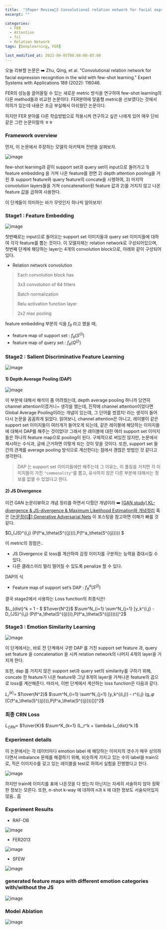 ```yaml
---
title:  "[Paper Review📃] Convolutional relation network for facial expression recognition in the wild with few-shot learning"
excerpt: ""

categories:
  - FER
  - Attention
  - fsl
  - Relation Network
tags: [Deeplearning, FER]

last_modified_at: 2022-09-05T08:06:00-05:00
---
```


오늘 리뷰할 논문은 ➡️ Zhu, Qing, et al. "Convolutional relation network for facial expression recognition in the wild with few-shot learning." Expert Systems with Applications 189 (2022): 116046.

FER의 성능을 끌어올릴 수 있는 새로운 metric 방식을 연구하여 few-shot learning의 다른 method들과 비교한 논문이다. FER분야에 맞춤형 metric을 선보였다는 것에서 의의가 있는데 내용은 조금 부실해서 아쉬웠던 논문이다. 

하지만 FER 분야를 다른 학습방법으로 적용시켜 연구하고 싶은 나에게 있어 매우 단비같은 그런 논문이랄까 ㅎㅎ


### Framework overview

먼저, 이 논문에서 주장하는 모델의 아키텍쳐 전반을 살펴보자. 

![image](https://user-images.githubusercontent.com/53431568/188362162-1a5700fb-98ef-4e45-988c-f98984f10cb4.png)

few-shot learning과 같이 support set과 query set이 input으로 들어가고 1) feature embedding 을 거쳐 나온 feature를 한면 2) depth attention pooling을 거친 후 support feature와 query feature의 concate을 시행하여, 3) 마지막 convolution layers들을 거쳐 concatenation된 feature 값과 2)를 거치지 않고 나온 feature 값을 곱하여 사용한다. 

이 단계들이 의미하는 바가 무엇인지 하나씩 알아보자!

### Stage1 : Feature Embedding

![image](https://user-images.githubusercontent.com/53431568/188363016-7987db8b-8242-4bf0-ae4a-48f65a9ff233.png)

첫번째로는 input으로 들어오는 support set 이미지들과 query set 이미지들에 대하여 각각 feature를 뽑는 것이다. 이 모델자체는 relation network로 구성되어있으며, 첫번째 단계에 해당하는 layer는 4개의 convolution block으로, 아래와 같이 구성되어있다. 

- Relation network convolution
> Each convolution block has
> 
> 3x3 convolution of 64 filters
> 
> Batch normalization
> 
> Relu activation function layer
> 
> 2x2 max pooling

feature embedding 부분의 식을 $f_\theta$ 라고 했을 때, 

- feature map of support set : $f_\theta(S^{(i)})$
- feature map of query set : $f_\theta(Q^{(j)})$ 


### Stage2 : Salient Discriminative Feature Learning

![image](https://user-images.githubusercontent.com/53431568/188430852-4e4c4439-2ad3-4875-a5fe-36997b44d0ad.png)

#### 1) Depth Average Pooling (DAP)

![image](https://user-images.githubusercontent.com/53431568/188363678-97cd3465-da53-439a-a6c7-f90d21a546b6.png)

이 부분에 대해서 해석이 좀 어려웠는데, depth average pooling 하니까 당연히 channel attention이겠거니~ 생각을 했는데, 진작에 channel attention이었다면 Global Average Pooling이라는 개념이 있는데, 그 단어를 썼겠지! 라는 생각이 들어 다시 논문을 꼼꼼하게 읽었다. 읽어보니, channel attention은 아니고, 레이블이 같은 support set 이미지들이 여러개가 들어오게 되는데, 같은 레이블에 해당하는 이미지들에 대해서 DAP를 해주는 것이었다! 그래서 한 레이블에 대한 여러 support set 이미지들은 하나의 feature map으로 pooling이 된다. 구체적으로 써있진 않지만, 논문에서 제시하는 수식과, 글에 근거하면 이렇게 되는 것이 맞을 것이다. 또한, support set 들 간의 관계를 average pooling 방식으로 계산한다는 점에서 괜찮은 방법인 것 같다고 생각한다. 

> DAP 는 support set 이미지들에만 해주는데 그 이유는, 이 풀링을 거치면 각 이미지들이 가진 `"commonality"`를 뽑고, 유사하지 않은 다른 부분에 대해서는 정보를 없앨 수 있었다고 한다. 


#### 2) JS Divergence

이건 GAN 논문리뷰하고 개념 정리를 하면서 다뤘던 개념이라 ➡️ [[GAN study] KL-divergence & JS-divergence & Maximum Likelihood Estimation와 개념정리](https://chaelin0722.github.io/gan/KL_divergence&JS_divergence/) 혹은 [[논문정리📃] Generative Adversarial Nets](https://chaelin0722.github.io/paperreview/generative_adversarial_nets/) 이 포스팅을 참고하면 이해가 빠를 것 같다. 

$D_{JS}^{i,j} (P(f^a_\theta(S^{(j)})),P(f^a_\theta(S^{(j)}))) $

이 metric의 장점은..

- JS Divergence 로 loss를 계산하여 감정 이미지를 구분하는 능력을 증대시킬 수 있다. 
- 다른 클래스끼리 멀리 떨어질 수 있도록 penalize 할 수 있다.

DAP의 식
- Feature map of support set’s DAP : $f^a_\theta(S^{(j)})$

결국 stage2에서 사용하는 Loss function의 최종식은!

$L_{dist}^k = 1 - $ $1\over{N^2}$ $\sum^N_{i=1} \sum^N_{j=1} [y_k^{i,j} - D_{JS}^{i,j} (P(f^a_\theta(S^{(j)})),P(f^a_\theta(S^{(j)})))]^2$

### Stage3 : Emotion Similarity Learning

![image](https://user-images.githubusercontent.com/53431568/188430779-e559efa9-a541-4b42-844a-6b051987e12c.png)

이 단계에서는, 바로 전 단계에서 구한 DAP 를 거친 support set feature 과, query set feature 을 concatenation 을 시켜 relation network의 나머지 4개의 layer을 거치게 한다.

또한, dap 를 거치지 않은 support set과 query set의 similarity를 구하기 위해, concate 한 feature가 나온 feature와 그냥 8개의 layer을 거쳐나온 feature의 곱으로 loss를 계산해준다. 따라서, 이번 단계에서 계산하는 loss function은 다음과 같다. 

$L_r^{(k)} =$ $1\over{N^2}$ $\sum^N_{i=1} \sum^N_{j=1} [y_k^{(i,j)} - r^{i,j} (g_𝜑 [C(f^a_\theta(S^{(j)})),P(f^a_\theta(S^{(j)}))])]^2$


### 최종 CRN Loss

$L_{CRN} =$ $1\over{K}$ $\sum^K_{k=1} (L_r^k + \lambda L_{dist}^k )$


### Experiment details

이 논문에서는 각 데이터마다 emotion label 에 해당하는 이미지의 갯수가 매우 상의하다면서 imbalance 문제를 해결하기 위해, 비슷하게 가지고 있는 수의 label을 train으로, 적은 이미지수를 갖고 있는 레이블을 test로 하여서 실험을 진행했다고 한다. 

![image](https://user-images.githubusercontent.com/53431568/188431661-f9a4ade8-07f6-47ec-939f-7751b20d905b.png)

하지만 train에 이미지를 표에 나온것을 다 썼는지 아닌지는 자세히 서술하지 않아 정확한 정보는 모른다. 또한, n-shot k-way 에 대하여 n과 k 에 대한 정보도 서술되어있지 않음.. 흠



### Experiment Results

- RAF-DB

![image](https://user-images.githubusercontent.com/53431568/188431958-f961ff12-1f3a-44fb-989d-71b132e511b2.png)


- FER2013

![image](https://user-images.githubusercontent.com/53431568/188432031-e7c8e2e2-314f-4f6a-9f30-37efbf9b006a.png)


- SFEW

![image](https://user-images.githubusercontent.com/53431568/188432044-79200a43-fb20-44cb-8f0c-8fa2833d4501.png)


###  generated feature maps with different emotion categories with/without the JS 

![image](https://user-images.githubusercontent.com/53431568/188604101-f6c080b5-1a3a-42b1-8f59-6cb7dbadef00.png)

### Model Ablation 

![image](https://user-images.githubusercontent.com/53431568/188604186-fc93024f-f5dd-4b7a-9f6e-d28211ac015a.png)


